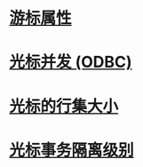 # [游标属性](cursor-properties.md)
# [光标并发 (ODBC)](cursor-concurrency-odbc.md)
# [光标的行集大小](cursor-rowset-size.md)
# [光标事务隔离级别](cursor-transaction-isolation-level.md)
